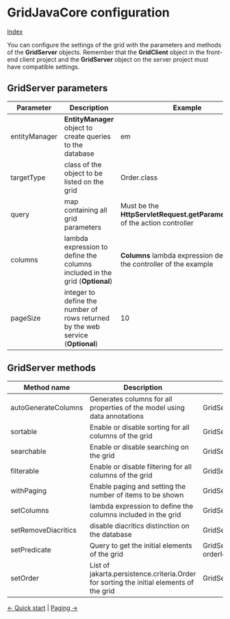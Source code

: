 # GridJavaCore configuration

[Index](Documentation.md) 

You can configure the settings of the grid with the parameters and methods of the **GridServer** objects. Remember that the **GridClient** object in the front-end client project and the **GridServer** object on the server project must have compatible settings.

## GridServer parameters

Parameter | Description                                                                                | Example
--------- |--------------------------------------------------------------------------------------------| -------
entityManager | **EntityManager** object to create queries to the database                                 | em
targetType | class of the object to be listed on the grid                                               | Order.class
query | map containing all grid parameters                                                         | Must be the **HttpServletRequest.getParameterMap()** of the action controller
columns | lambda expression to define the columns included in the grid (**Optional**)                | **Columns** lambda expression defined in the controller of the example
pageSize | integer to define the number of rows returned by the web service (**Optional**)            | 10

## GridServer methods

Method name | Description                                                                             | Example
----------- |-----------------------------------------------------------------------------------------| -------
autoGenerateColumns | Generates columns for all properties of the model using data annotations                | GridServer<Order>(...).autoGenerateColumns();
sortable | Enable or disable sorting for all columns of the grid                                   | GridServer<Order>(...).sortable(true);
searchable | Enable or disable searching on the grid                                                 | GridServer<Order>(...).searchable(true, true);
filterable | Enable or disable filtering for all columns of the grid                                 | GridServer<Order>(...).filterable(true);
withPaging | Enable paging and setting the number of items to be shown                               | GridServer<Order>(...).withPaging(10);
setColumns | lambda expression to define the columns included in the grid                            | GridServer<Order>(...).setColumns(columns);
setRemoveDiacritics | disable diacritics distinction on the database                                          | GridServer<Order>(...).setRemoveDiacritics("dbo.RemoveDiacritics");
setPredicate | Query to get the initial elements of the grid                                           | GridServer<Order>(...).setPredicate(cb.equal(root.get("orderID"), orderId));
setOrder | List of jakarta.persistence.criteria.Order for sorting the initial elements of the grid | GridServer<Order>(...).setOrder(sortingList)

[<- Quick start](Quick_start.md) | [Paging ->](Paging.md)